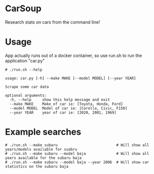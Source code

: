 # CarSoup
Research stats on cars from the command line!

# Usage
App actually runs out of a docker container, so use run.sh to run the application "car.py"
```
# ./run.sh --help

usage: car.py [-h] --make MAKE [--model MODEL] [--year YEAR]

Scrape some car data

optional arguments:
  -h, --help     show this help message and exit
  --make MAKE    Make of car ie: [Toyota, Honda, Ford]
  --model MODEL  Model of car ie: [Corolla, Civic, F150]
  --year YEAR    year of car ie: [2020, 2001, 1969]
```

# Example searches
```
# ./run.sh --make subaru                           # Will show all years/models available for suabru
# ./run.sh --make subaru --model baja              # Will show all years available for the subaru baja
# ./run.sh --make subaru --model baja --year 2006  # Will show car statistics on the subaru baja
```
